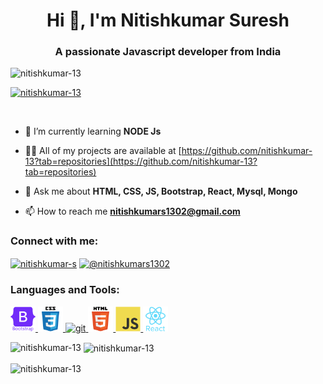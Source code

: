 <h1 align="center">Hi 👋, I'm Nitishkumar Suresh</h1>
<h3 align="center">A passionate Javascript developer from India</h3>

<p align="left"> <img src="https://komarev.com/ghpvc/?username=nitishkumar-13&label=Profile%20views&color=0e75b6&style=flat" alt="nitishkumar-13" /> </p>

<p align="left"> <a href="https://github.com/ryo-ma/github-profile-trophy"><img src="https://github-profile-trophy.vercel.app/?username=nitishkumar-13" alt="nitishkumar-13" /></a> </p>

<p align="left"> <a href="https://twitter.com/" target="blank"><img src="https://img.shields.io/twitter/follow/?logo=twitter&style=for-the-badge" alt="" /></a> </p>

- 🌱 I’m currently learning **NODE Js**

- 👨‍💻 All of my projects are available at [https://github.com/nitishkumar-13?tab=repositories](https://github.com/nitishkumar-13?tab=repositories)

- 💬 Ask me about **HTML, CSS, JS, Bootstrap, React, Mysql, Mongo**

- 📫 How to reach me **nitishkumars1302@gmail.com**

<h3 align="left">Connect with me:</h3>
<p align="left">
<a href="https://linkedin.com/in/nitishkumar-s" target="blank"><img align="center" src="https://raw.githubusercontent.com/rahuldkjain/github-profile-readme-generator/master/src/images/icons/Social/linked-in-alt.svg" alt="nitishkumar-s" height="30" width="40" /></a>
<a href="https://medium.com/@nitishkumars1302" target="blank"><img align="center" src="https://raw.githubusercontent.com/rahuldkjain/github-profile-readme-generator/master/src/images/icons/Social/medium.svg" alt="@nitishkumars1302" height="30" width="40" /></a>
</p>

<h3 align="left">Languages and Tools:</h3>
<p align="left"> <a href="https://getbootstrap.com" target="_blank" rel="noreferrer"> <img src="https://raw.githubusercontent.com/devicons/devicon/master/icons/bootstrap/bootstrap-plain-wordmark.svg" alt="bootstrap" width="40" height="40"/> </a> <a href="https://www.w3schools.com/css/" target="_blank" rel="noreferrer"> <img src="https://raw.githubusercontent.com/devicons/devicon/master/icons/css3/css3-original-wordmark.svg" alt="css3" width="40" height="40"/> </a> <a href="https://git-scm.com/" target="_blank" rel="noreferrer"> <img src="https://www.vectorlogo.zone/logos/git-scm/git-scm-icon.svg" alt="git" width="40" height="40"/> </a> <a href="https://www.w3.org/html/" target="_blank" rel="noreferrer"> <img src="https://raw.githubusercontent.com/devicons/devicon/master/icons/html5/html5-original-wordmark.svg" alt="html5" width="40" height="40"/> </a> <a href="https://developer.mozilla.org/en-US/docs/Web/JavaScript" target="_blank" rel="noreferrer"> <img src="https://raw.githubusercontent.com/devicons/devicon/master/icons/javascript/javascript-original.svg" alt="javascript" width="40" height="40"/> </a> <a href="https://reactjs.org/" target="_blank" rel="noreferrer"> <img src="https://raw.githubusercontent.com/devicons/devicon/master/icons/react/react-original-wordmark.svg" alt="react" width="40" height="40"/> </a> </p>

<p><img align="left" src="https://github-readme-stats.vercel.app/api/top-langs?username=nitishkumar-13&show_icons=true&locale=en&layout=compact" alt="nitishkumar-13" /></p>

<p>&nbsp;<img align="center" src="https://github-readme-stats.vercel.app/api?username=nitishkumar-13&show_icons=true&locale=en" alt="nitishkumar-13" /></p>

<p><img align="center" src="https://github-readme-streak-stats.herokuapp.com/?user=nitishkumar-13&" alt="nitishkumar-13" /></p>
